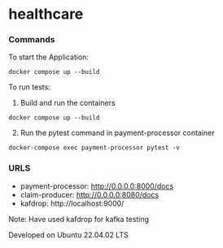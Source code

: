 # healthcare

### Commands
To start the Application:
```commandline
docker compose up --build
```

To run tests:
1. Build and run the containers
```commandline
docker compose up --build
```

2. Run the pytest command in payment-processor container
```commandline
docker-compose exec payment-processor pytest -v
```

### URLS
- payment-processor: http://0.0.0.0:8000/docs
- claim-producer: http://0.0.0.0:8080/docs
- kafdrop: http://localhost:9000/

Note: Have used kafdrop for kafka testing

Developed on Ubuntu 22.04.02 LTS